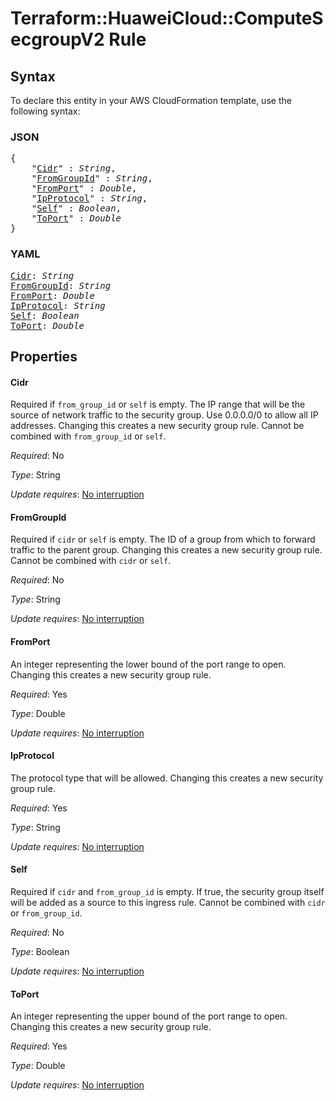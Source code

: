 # Terraform::HuaweiCloud::ComputeSecgroupV2 Rule

## Syntax

To declare this entity in your AWS CloudFormation template, use the following syntax:

### JSON

<pre>
{
    "<a href="#cidr" title="Cidr">Cidr</a>" : <i>String</i>,
    "<a href="#fromgroupid" title="FromGroupId">FromGroupId</a>" : <i>String</i>,
    "<a href="#fromport" title="FromPort">FromPort</a>" : <i>Double</i>,
    "<a href="#ipprotocol" title="IpProtocol">IpProtocol</a>" : <i>String</i>,
    "<a href="#self" title="Self">Self</a>" : <i>Boolean</i>,
    "<a href="#toport" title="ToPort">ToPort</a>" : <i>Double</i>
}
</pre>

### YAML

<pre>
<a href="#cidr" title="Cidr">Cidr</a>: <i>String</i>
<a href="#fromgroupid" title="FromGroupId">FromGroupId</a>: <i>String</i>
<a href="#fromport" title="FromPort">FromPort</a>: <i>Double</i>
<a href="#ipprotocol" title="IpProtocol">IpProtocol</a>: <i>String</i>
<a href="#self" title="Self">Self</a>: <i>Boolean</i>
<a href="#toport" title="ToPort">ToPort</a>: <i>Double</i>
</pre>

## Properties

#### Cidr

Required if `from_group_id` or `self` is empty. The IP range
that will be the source of network traffic to the security group. Use 0.0.0.0/0
to allow all IP addresses. Changing this creates a new security group rule. Cannot
be combined with `from_group_id` or `self`.

_Required_: No

_Type_: String

_Update requires_: [No interruption](https://docs.aws.amazon.com/AWSCloudFormation/latest/UserGuide/using-cfn-updating-stacks-update-behaviors.html#update-no-interrupt)

#### FromGroupId

Required if `cidr` or `self` is empty. The ID of a
group from which to forward traffic to the parent group. Changing this creates a
new security group rule. Cannot be combined with `cidr` or `self`.

_Required_: No

_Type_: String

_Update requires_: [No interruption](https://docs.aws.amazon.com/AWSCloudFormation/latest/UserGuide/using-cfn-updating-stacks-update-behaviors.html#update-no-interrupt)

#### FromPort

An integer representing the lower bound of the port
range to open. Changing this creates a new security group rule.

_Required_: Yes

_Type_: Double

_Update requires_: [No interruption](https://docs.aws.amazon.com/AWSCloudFormation/latest/UserGuide/using-cfn-updating-stacks-update-behaviors.html#update-no-interrupt)

#### IpProtocol

The protocol type that will be allowed. Changing
this creates a new security group rule.

_Required_: Yes

_Type_: String

_Update requires_: [No interruption](https://docs.aws.amazon.com/AWSCloudFormation/latest/UserGuide/using-cfn-updating-stacks-update-behaviors.html#update-no-interrupt)

#### Self

Required if `cidr` and `from_group_id` is empty. If true,
the security group itself will be added as a source to this ingress rule. Cannot
be combined with `cidr` or `from_group_id`.

_Required_: No

_Type_: Boolean

_Update requires_: [No interruption](https://docs.aws.amazon.com/AWSCloudFormation/latest/UserGuide/using-cfn-updating-stacks-update-behaviors.html#update-no-interrupt)

#### ToPort

An integer representing the upper bound of the port
range to open. Changing this creates a new security group rule.

_Required_: Yes

_Type_: Double

_Update requires_: [No interruption](https://docs.aws.amazon.com/AWSCloudFormation/latest/UserGuide/using-cfn-updating-stacks-update-behaviors.html#update-no-interrupt)

